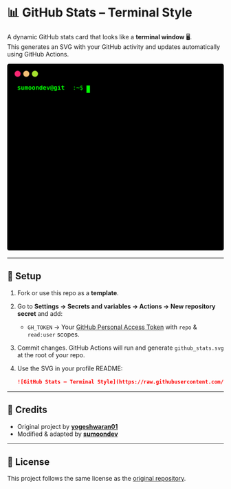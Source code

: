 # 📊 GitHub Stats – Terminal Style

A dynamic GitHub stats card that looks like a **terminal window** 🖥️.  
This generates an SVG with your GitHub activity and updates automatically using GitHub Actions.

![GitHub Stats – Terminal Style](https://raw.githubusercontent.com/sumoondev/github-stats-terminal-style/main/github_stats.svg)

---

## 🚀 Setup

1. Fork or use this repo as a **template**.
2. Go to **Settings → Secrets and variables → Actions → New repository secret** and add:
   - `GH_TOKEN` → Your [GitHub Personal Access Token](https://github.com/settings/tokens) with `repo` & `read:user` scopes.
3. Commit changes. GitHub Actions will run and generate `github_stats.svg` at the root of your repo.

4. Use the SVG in your profile README:

   ```markdown
   ![GitHub Stats – Terminal Style](https://raw.githubusercontent.com/USERNAME/github-stats-terminal-style/main/github_stats.svg)
   ```

---

## 📝 Credits

* Original project by [**yogeshwaran01**](https://github.com/yogeshwaran01/github-stats-terminal-style)
* Modified & adapted by [**sumoondev**](https://github.com/sumoondev)

---

## 📄 License

This project follows the same license as the [original repository](https://github.com/yogeshwaran01/github-stats-terminal-style).

```

